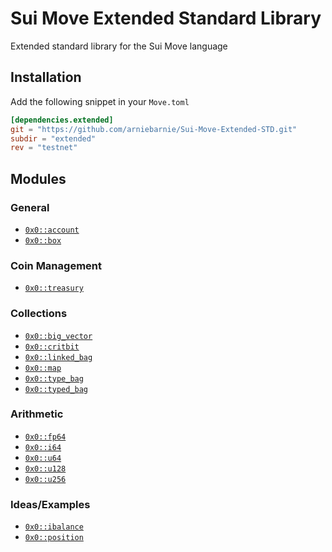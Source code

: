# Sui Move Extended Standard Library

Extended standard library for the Sui Move language
## Installation
Add the following snippet in your `Move.toml`

```toml
[dependencies.extended]
git = "https://github.com/arniebarnie/Sui-Move-Extended-STD.git"
subdir = "extended"
rev = "testnet"
```
## Modules
### General
* [`0x0::account`](/extended/sources/account.move "Account")
* [`0x0::box`](/extended/sources/box.move "Box")
### Coin Management
* [`0x0::treasury`](/extended/sources/treasury.move "Treasury")
### Collections
* [`0x0::big_vector`](/extended/sources/big_vector.move "BigVector")
* [`0x0::critbit`](/extended/sources/critbit.move "CritBit")
* [`0x0::linked_bag`](/extended/sources/linked_bag.move "LinkedBag")
* [`0x0::map`](/extended/sources/map.move "Map")
* [`0x0::type_bag`](/extended/sources/type_bag.move "TypeBag")
* [`0x0::typed_bag`](/extended/sources/typed_bag.move "TypedBag")
### Arithmetic
* [`0x0::fp64`](/extended/sources/fp64.move "FP64")
* [`0x0::i64`](/extended/sources/i64.move "I64")
* [`0x0::u64`](/extended/sources/u64.move "u64")
* [`0x0::u128`](/extended/sources/u128.move "u128")
* [`0x0::u256`](/extended/sources/u256.move "u256")
### Ideas/Examples
* [`0x0::ibalance`](/extended/sources/ibalance.move "IBalance")
* [`0x0::position`](/extended/sources/position.move "Position")
